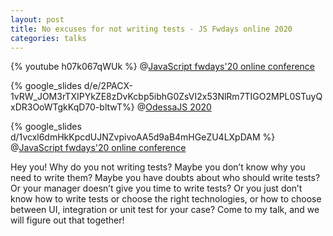 ```yaml
---
layout: post
title: No excuses for not writing tests - JS Fwdays online 2020
categories: talks
---
```

{% youtube h07k067qWUk %}
@[JavaScript fwdays'20 online conference](https://fwdays.com/en/event/javascript-fwdays-online-conference/review/no-excuses-for-not-writing-tests)

{% google_slides d/e/2PACX-1vRW_JOM3rTXIPYkZE8zDvKcbp5ibhG0ZsVI2x53NlRm7TIGO2MPL0STuyQxDR3OoWTgkKqD70-bltwT%}
@[OdessaJS 2020](https://odessajs.org/)

{% google_slides d/1vcxl6dmHkKpcdUJNZvpivoAA5d9aB4mHGeZU4LXpDAM %}
@[JavaScript fwdays'20 online conference](https://fwdays.com/en/event/javascript-fwdays-online-conference/review/no-excuses-for-not-writing-tests)

Hey you! Why do you not writing tests? Maybe you don’t know why you need to write them? Maybe you have doubts about who should write tests? Or your manager doesn’t give you time to write tests? Or you just don’t know how to write tests or choose the right technologies, or how to choose between UI, integration or unit test for your case? Come to my talk, and we will figure out that together!
